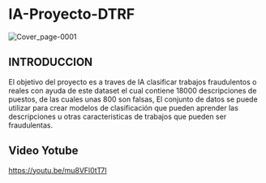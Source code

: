 # IA-Proyecto-DTRF

![Cover_page-0001](https://user-images.githubusercontent.com/83562533/219258891-33ea031a-4202-4833-b511-24cb62d65bc7.jpg)



## INTRODUCCION
El objetivo del proyecto es a traves de IA clasificar trabajos fraudulentos o reales con ayuda de este dataset el cual contiene 18000 descripciones de puestos, de las cuales unas 800 son falsas, El conjunto de datos se puede utilizar para crear modelos de clasificación que pueden aprender las descripciones u otras caracteristicas de trabajos que pueden ser fraudulentas.


## Video Yotube 

https://youtu.be/mu8VFl0tT7I
